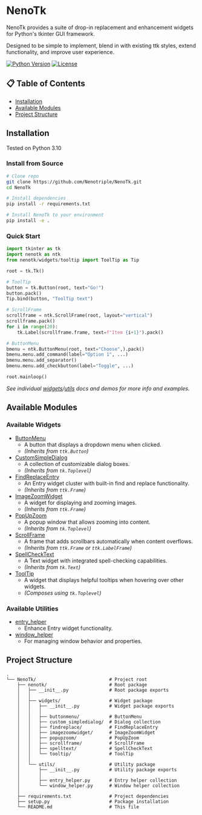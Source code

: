 # NenoTk

NenoTk provides a suite of drop-in replacement and enhancement widgets for Python's tkinter GUI framework.

Designed to be simple to implement, blend in with existing ttk styles, extend functionality, and improve user experience.

[![Python Version](https://img.shields.io/badge/python-3.10+-blue.svg)](https://www.python.org/downloads/)
[![License](https://img.shields.io/badge/license-MIT-green.svg)](LICENSE)

## 📋 Table of Contents

- [Installation](#installation)
- [Available Modules](#available-modules)
- [Project Structure](#project-structure)

## Installation

Tested on Python 3.10

### Install from Source

```bash
# Clone repo
git clone https://github.com/Nenotriple/NenoTk.git
cd NenoTk

# Install dependencies
pip install -r requirements.txt

# Install NenoTk to your environment
pip install -e .
```

### Quick Start

```python
import tkinter as tk
import nenotk as ntk
from nenotk/widgets/tooltip import ToolTip as Tip

root = tk.Tk()

# ToolTip
button = tk.Button(root, text="Go!")
button.pack()
Tip.bind(button, "ToolTip text")

# ScrollFrame
scrollframe = ntk.ScrollFrame(root, layout="vertical")
scrollframe.pack()
for i in range(20):
    tk.Label(scrollframe.frame, text=f"Item {i+1}").pack()

# ButtonMenu
bmenu = ntk.ButtonMenu(root, text="Choose",).pack()
bmenu.menu.add_command(label="Option 1", ...)
bmenu.menu.add_separator()
bmenu.menu.add_checkbutton(label="Toggle", ...)

root.mainloop()
```

*See individual [widgets](nenotk/widgets)/[utils](nenotk/utils) docs and demos for more info and examples.*

## Available Modules

### Available Widgets

- [ButtonMenu](nenotk/widgets/buttonmenu/__init__.py)
  - A button that displays a dropdown menu when clicked.
  - *(Inherits from `ttk.Button`)*
- [CustomSimpleDialog](nenotk/widgets/custom_simpledialog/__init__.py)
  - A collection of customizable dialog boxes.
  - *(Inherits from `tk.Toplevel`)*
- [FindReplaceEntry](nenotk/widgets/find_replace_entry/__init__.py)
  - An Entry widget cluster with built-in find and replace functionality.
  - *(Inherits from `ttk.Frame`)*
- [ImageZoomWidget](nenotk/widgets/image_zoom/__init__.py)
  - A widget for displaying and zooming images.
  - *(Inherits from `ttk.Frame`)*
- [PopUpZoom](nenotk/widgets/popup_zoom/__init__.py)
  - A popup window that allows zooming into content.
  - *(Inherits from `tk.Toplevel`)*
- [ScrollFrame](nenotk/widgets/scrollframe/__init__.py)
  - A frame that adds scrollbars automatically when content overflows.
  - *(Inherits from `ttk.Frame` or `ttk.LabelFrame`)*
- [SpellCheckText](nenotk/widgets/spelltext/__init__.py)
  - A Text widget with integrated spell-checking capabilities.
  - *(Inherits from `tk.Text`)*
- [ToolTip](nenotk/widgets/tooltip/__init__.py)
  - A widget that displays helpful tooltips when hovering over other widgets.
  - *(Composes using `tk.Toplevel`)*

### Available Utilities

- [entry_helper](nenotk/utils/entry_helper.py)
  - Enhance Entry widget functionality.
- [window_helper](nenotk/utils/window_helper.py)
  - For managing window behavior and properties.

## Project Structure

```filetree
.
└── NenoTk/                           # Project root
    ├── nenotk/                       # Root package
    │   ├── __init__.py               # Root package exports
    │   │
    │   ├── widgets/                  # Widget package
    │   │   ├── __init__.py           # Widget package exports
    │   │   │
    │   │   ├── buttonmenu/           # ButtonMenu
    │   │   ├── custom_simpledialog/  # Dialog collection
    │   │   ├── findreplace/          # FindReplaceEntry
    │   │   ├── imagezoomwidget/      # ImageZoomWidget
    │   │   ├── popupzoom/            # PopUpZoom
    │   │   ├── scrollframe/          # ScrollFrame
    │   │   ├── spelltext/            # SpellCheckText
    │   │   └── tooltip/              # ToolTip
    │   │
    │   └── utils/                    # Utility package
    │       ├── __init__.py           # Utility package exports
    │       │
    │       ├── entry_helper.py       # Entry helper collection
    │       └── window_helper.py      # Window helper collection
    │
    ├── requirements.txt              # Project dependencies
    ├── setup.py                      # Package installation
    └── README.md                     # This file
```
